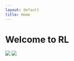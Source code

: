 ```yaml
---
layout: default
title: Home
---
```


# Welcome to RL

<div class="grid">
  <a href="/product1"><img src="/assets/images/product1.jpg" /></a>
  <a href="/product2"><img src="/assets/images/product2.jpg" /></a>
</div>
